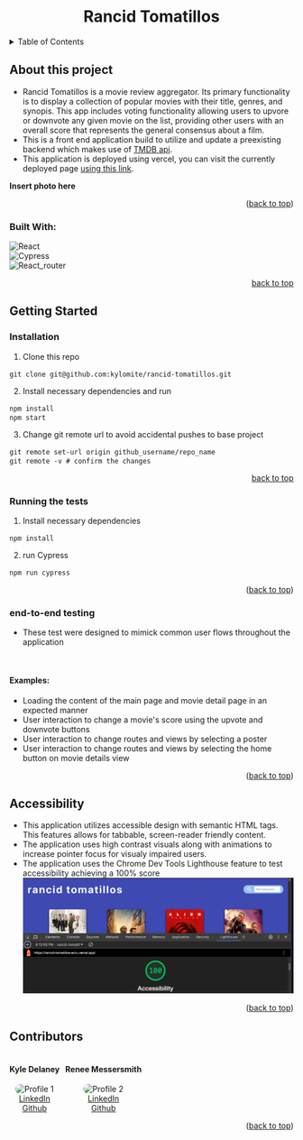 <a id="readme-top"></a>
<h1 align='center'> Rancid Tomatillos </h1>

<details>
  <summary>Table of Contents</summary>
  <ol>
    <li>
      <a href="#about-this-project">About The Project</a>
      <ul>
        <li><a href="#built-with">Built With</a></li>
      </ul>
    </li>
    <li>
      <a href="#getting-started">Getting Started</a>
      <ul>
        <li><a href="#installation">Installation</a></li>
        <li><a href="#running-the-tests">Running the tests</a></li>
        <li><a href="#end-to-end-testing">End-to-End Testing</a></li>
      </ul>
    </li>
    <li><a href="#accessibility">Accessibility</a></li>
    <li><a href="#contributors">Contributors</a></li>
  </ol>
</details>

## About this project
* Rancid Tomatillos is a movie review aggregator. Its primary functionality is to display a collection of popular movies with their title, genres, and synopis. This app includes voting functionality allowing users to upvore or downvote any given movie on the list, providing other users with an overall score that represents the general consensus about a film. 
* This is a front end application build to utilize and update a preexisting backend which makes use of [TMDB api](https://developer.themoviedb.org/docs/getting-started).
* This application is deployed using vercel, you can visit the currently deployed page [using this link](https://rancid-tomatillos-g4g9dz58d-kyle-delaneys-projects-5dfcda80.vercel.app/).

**Insert photo here**

<p align="right">(<a href="#readme-top">back to top</a>)</p>

### Built With:
 ![React][React.js]<br/>
 ![Cypress][Cypress]<br/>
 ![React_router][React_router]

<p align="right"><a href="#readme-top">back to top</a></p>

## Getting Started
### Installation

1. Clone this repo
  ```
  git clone git@github.com:kylomite/rancid-tomatillos.git
  ```
2.  Install necessary dependencies and run
  ```
  npm install
  npm start
  ```
3. Change git remote url to avoid accidental pushes to base project
  ```
  git remote set-url origin github_username/repo_name
  git remote -v # confirm the changes
  ```
<p align="right"><a href="#readme-top">back to top</a></p>


### Running the tests

1. Install necessary dependencies
  ```
  npm install
  ```
2. run Cypress
  ```
  npm run cypress
  ```
<p align="right">(<a href="#readme-top">back to top</a>)</p>

### end-to-end testing

* These test were designed to mimick common user flows throughout the application
</br>

#### Examples:

* Loading the content of the main page and movie detail page in an expected manner
* User interaction to change a movie's score using the upvote and downvote buttons
* User interaction to change routes and views by selecting a poster
* User interaction to change routes and views by selecting the home button on movie details view

<p align="right">(<a href="#readme-top">back to top</a>)</p>

## Accessibility

* This application utilizes accessible design with semantic HTML tags. This features allows for tabbable, screen-reader friendly content.
* The application uses high contrast visuals along with animations to increase pointer focus for visualy impaired users.
* The application uses the Chrome Dev Tools Lighthouse feature to test accessibility achieving a 100% score
![Rancid Tomatillos Page Accessibility Score](/read_me_Content/image.png)
<p align="right">(<a href="#readme-top">back to top</a>)</p>

## Contributors
<section style="display: flex; gap: 10px;">
  <div style="text-align: center;">
    <h4>Kyle Delaney</h4>
    <img style="width: 50px; border-radius: 25px;" src="https://media.licdn.com/dms/image/v2/D4E03AQGp6EiUDBP-0Q/profile-displayphoto-shrink_400_400/profile-displayphoto-shrink_400_400/0/1724335224935?e=1735171200&v=beta&t=UodzNOsspYW_O9ZdmoqgkwnGf0UEvIlrBUnjMVHSM0A" alt="Profile 1" />
    <br/>
    <a href="https://www.linkedin.com/in/kylehamptondelaney/" target="_blank">LinkedIn<a> 
    <br/> 
    <a href="https://github.com/kylomite" target="_blank">Github</a>
  </div>

  <div style="text-align: center;">
    <h4>Renee Messersmith</h4>
    <img style="width: 50px; border-radius: 25px;" src="https://media.licdn.com/dms/image/v2/D4E03AQGCOambjwvkLw/profile-displayphoto-shrink_400_400/profile-displayphoto-shrink_400_400/0/1716153457902?e=1735171200&v=beta&t=XzwlW_gN-qLsJi6UqSDENoq9yu0Wdpn4228D1MyN5aU" alt="Profile 2" />
    <br/>
    <a href="https://www.linkedin.com/in/reneemessersmith/" target="_blank">LinkedIn</a>
    <br/>  
    <a href="https://github.com/reneemes" target="_blank">Github</a>
  </div>
</section>

<p align="right">(<a href="#readme-top">back to top</a>)</p>

<!-- https://www.markdownguide.org/basic-syntax/#reference-style-links -->

[React.js]: https://img.shields.io/badge/React-20232A?style=for-the-badge&logo=react&logoColor=61DAFB
[Cypress]: https://img.shields.io/badge/Cypress-20232A?style=for-the-badge&logo=cypress&logoColor=50c694
[React_Router]: https://img.shields.io/badge/React_Router-20232A?style=for-the-badge&logo=react-router&logoColor=#ffffff

[kyle_pic]: https://media.licdn.com/dms/image/v2/D4E03AQGp6EiUDBP-0Q/profile-displayphoto-shrink_400_400/profile-displayphoto-shrink_400_400/0/1724335224935?e=1735171200&v=beta&t=UodzNOsspYW_O9ZdmoqgkwnGf0UEvIlrBUnjMVHSM0A
